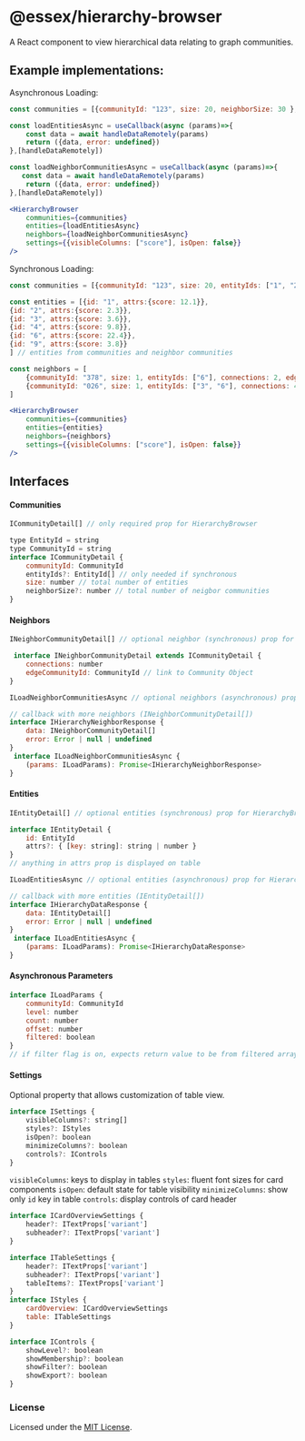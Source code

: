 # @essex/hierarchy-browser

A React component to view hierarchical data relating to graph communities.

## Example implementations:

Asynchronous Loading:

```jsx
const communities = [{communityId: "123", size: 20, neighborSize: 30 },{communityId: "457", size: 10, neighborSize: 5 }]

const loadEntitiesAsync = useCallback(async (params)=>{
    const data = await handleDataRemotely(params)
    return ({data, error: undefined})
},[handleDataRemotely])

const loadNeighborCommunitiesAsync = useCallback(async (params)=>{
   const data = await handleDataRemotely(params)
    return ({data, error: undefined})
},[handleDataRemotely])

<HierarchyBrowser
    communities={communities}
    entities={loadEntitiesAsync}
	neighbors={loadNeighborCommunitiesAsync}
	settings={{visibleColumns: ["score"], isOpen: false}}
/>
```

Synchronous Loading:

```jsx
const communities = [{communityId: "123", size: 20, entityIds: ["1", "2"], neighborSize: 1 },{communityId: "457", size: 10, entityIds: ["1", "4", "9"], neighborSize: 2 }]

const entities = [{id: "1", attrs:{score: 12.1}},
{id: "2", attrs:{score: 2.3}},
{id: "3", attrs:{score: 3.6}},
{id: "4", attrs:{score: 9.8}},
{id: "6", attrs:{score: 22.4}},
{id: "9", attrs:{score: 3.8}}
] // entities from communities and neighbor communities

const neighbors = [
    {communityId: "378", size: 1, entityIds: ["6"], connections: 2, edgeCommunityId: "123" },
    {communityId: "026", size: 1, entityIds: ["3", "6"], connections: 4, edgeCommunityId: "457" }
]

<HierarchyBrowser
    communities={communities}
    entities={entities}
	neighbors={neighbors}
	settings={{visibleColumns: ["score"], isOpen: false}}
/>
```

## Interfaces

#### Communities

```jsx
ICommunityDetail[] // only required prop for HierarchyBrowser
```

```jsx
type EntityId = string
type CommunityId = string
interface ICommunityDetail {
	communityId: CommunityId
	entityIds?: EntityId[] // only needed if synchronous
	size: number // total number of entities
	neighborSize?: number // total number of neigbor communities
}
```

#### Neighbors

```jsx
INeighborCommunityDetail[] // optional neighbor (synchronous) prop for HierarchyBrowser
```

```jsx
 interface INeighborCommunityDetail extends ICommunityDetail {
	connections: number
	edgeCommunityId: CommunityId // link to Community Object
}
```

```jsx
ILoadNeighborCommunitiesAsync // optional neighbors (asynchronous) prop for HierarchyBrowser
```

```jsx
// callback with more neighbors (INeighborCommunityDetail[])
interface IHierarchyNeighborResponse {
	data: INeighborCommunityDetail[]
	error: Error | null | undefined
}
 interface ILoadNeighborCommunitiesAsync {
	(params: ILoadParams): Promise<IHierarchyNeighborResponse>
}
```

#### Entities

```jsx
IEntityDetail[] // optional entities (synchronous) prop for HierarchyBrowser
```

```jsx
interface IEntityDetail {
	id: EntityId
	attrs?: { [key: string]: string | number }
}
// anything in attrs prop is displayed on table
```

```jsx
ILoadEntitiesAsync // optional entities (asynchronous) prop for HierarchyBrowser
```

```jsx
// callback with more entities (IEntityDetail[])
interface IHierarchyDataResponse {
	data: IEntityDetail[]
	error: Error | null | undefined
}
 interface ILoadEntitiesAsync {
    (params: ILoadParams): Promise<IHierarchyDataResponse>
}
```

#### Asynchronous Parameters

```jsx
interface ILoadParams {
	communityId: CommunityId
	level: number
	count: number
	offset: number
	filtered: boolean
}
// if filter flag is on, expects return value to be from filtered array

```

#### Settings

Optional property that allows customization of table view.

```jsx
interface ISettings {
	visibleColumns?: string[]
	styles?: IStyles
	isOpen?: boolean
	minimizeColumns?: boolean
	controls?: IControls
}
```

`visibleColumns`: keys to display in tables
`styles`: fluent font sizes for card components
`isOpen`: default state for table visibility
`minimizeColumns`: show only `id` key in table
`controls`: display controls of card header

```jsx
interface ICardOverviewSettings {
	header?: ITextProps['variant']
	subheader?: ITextProps['variant']
}

interface ITableSettings {
	header?: ITextProps['variant']
	subheader?: ITextProps['variant']
	tableItems?: ITextProps['variant']
}
interface IStyles {
	cardOverview: ICardOverviewSettings
	table: ITableSettings
}

interface IControls {
	showLevel?: boolean
	showMembership?: boolean
	showFilter?: boolean
	showExport?: boolean
}
```

### License

Licensed under the [MIT License](../../LICENSE).
